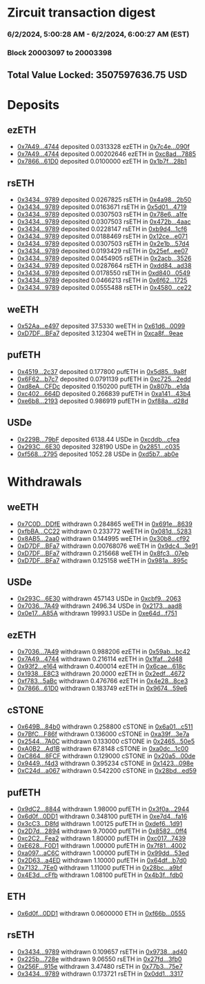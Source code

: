 # Zircuit transaction digest
### 6/2/2024, 5:00:28 AM - 6/2/2024, 6:00:27 AM (EST)
### Block 20003097 to 20003398

## Total Value Locked: 3507597636.75 USD

# Deposits
## ezETH
- [0x7A49...4744](https://etherscan.io/address/0x7A493Be5c2ce014cD049Bf178a1ac0Db1B434744) deposited 0.0313328 ezETH in [0x7c4e...090f](https://etherscan.io/tx/0x7A493Be5c2ce014cD049Bf178a1ac0Db1B434744)
- [0x7A49...4744](https://etherscan.io/address/0x7A493Be5c2ce014cD049Bf178a1ac0Db1B434744) deposited 0.00202646 ezETH in [0xc8ad...7885](https://etherscan.io/tx/0x7A493Be5c2ce014cD049Bf178a1ac0Db1B434744)
- [0x7866...61D0](https://etherscan.io/address/0x78664B27F81e9Ab6865dE0212677A80d4EF261D0) deposited 0.0100000 ezETH in [0x1b7f...28b1](https://etherscan.io/tx/0x78664B27F81e9Ab6865dE0212677A80d4EF261D0)
## rsETH
- [0x3434...9789](https://etherscan.io/address/0x34349c5569e7B846c3558961552D2202760A9789) deposited 0.0267825 rsETH in [0x4a98...2b50](https://etherscan.io/tx/0x34349c5569e7B846c3558961552D2202760A9789)
- [0x3434...9789](https://etherscan.io/address/0x34349c5569e7B846c3558961552D2202760A9789) deposited 0.0163671 rsETH in [0x5d01...4719](https://etherscan.io/tx/0x34349c5569e7B846c3558961552D2202760A9789)
- [0x3434...9789](https://etherscan.io/address/0x34349c5569e7B846c3558961552D2202760A9789) deposited 0.0307503 rsETH in [0x78e6...a1fe](https://etherscan.io/tx/0x34349c5569e7B846c3558961552D2202760A9789)
- [0x3434...9789](https://etherscan.io/address/0x34349c5569e7B846c3558961552D2202760A9789) deposited 0.0307503 rsETH in [0x472b...4aac](https://etherscan.io/tx/0x34349c5569e7B846c3558961552D2202760A9789)
- [0x3434...9789](https://etherscan.io/address/0x34349c5569e7B846c3558961552D2202760A9789) deposited 0.0228147 rsETH in [0xb9d4...1cf6](https://etherscan.io/tx/0x34349c5569e7B846c3558961552D2202760A9789)
- [0x3434...9789](https://etherscan.io/address/0x34349c5569e7B846c3558961552D2202760A9789) deposited 0.0188469 rsETH in [0x12ce...e071](https://etherscan.io/tx/0x34349c5569e7B846c3558961552D2202760A9789)
- [0x3434...9789](https://etherscan.io/address/0x34349c5569e7B846c3558961552D2202760A9789) deposited 0.0307503 rsETH in [0x2e1b...57d4](https://etherscan.io/tx/0x34349c5569e7B846c3558961552D2202760A9789)
- [0x3434...9789](https://etherscan.io/address/0x34349c5569e7B846c3558961552D2202760A9789) deposited 0.0193429 rsETH in [0x25ef...ee07](https://etherscan.io/tx/0x34349c5569e7B846c3558961552D2202760A9789)
- [0x3434...9789](https://etherscan.io/address/0x34349c5569e7B846c3558961552D2202760A9789) deposited 0.0454905 rsETH in [0x2acb...3526](https://etherscan.io/tx/0x34349c5569e7B846c3558961552D2202760A9789)
- [0x3434...9789](https://etherscan.io/address/0x34349c5569e7B846c3558961552D2202760A9789) deposited 0.0287664 rsETH in [0xdd84...ad38](https://etherscan.io/tx/0x34349c5569e7B846c3558961552D2202760A9789)
- [0x3434...9789](https://etherscan.io/address/0x34349c5569e7B846c3558961552D2202760A9789) deposited 0.0178550 rsETH in [0xd840...0549](https://etherscan.io/tx/0x34349c5569e7B846c3558961552D2202760A9789)
- [0x3434...9789](https://etherscan.io/address/0x34349c5569e7B846c3558961552D2202760A9789) deposited 0.0466213 rsETH in [0x6f62...1725](https://etherscan.io/tx/0x34349c5569e7B846c3558961552D2202760A9789)
- [0x3434...9789](https://etherscan.io/address/0x34349c5569e7B846c3558961552D2202760A9789) deposited 0.0555488 rsETH in [0x4580...ce22](https://etherscan.io/tx/0x34349c5569e7B846c3558961552D2202760A9789)
## weETH
- [0x52Aa...e497](https://etherscan.io/address/0x52Aa899454998Be5b000Ad077a46Bbe360F4e497) deposited 37.5330 weETH in [0x61d6...0099](https://etherscan.io/tx/0x52Aa899454998Be5b000Ad077a46Bbe360F4e497)
- [0xD7DF...BFa7](https://etherscan.io/address/0xD7DF7E085214743530afF339aFC420c7c720BFa7) deposited 3.12304 weETH in [0xca8f...9eae](https://etherscan.io/tx/0xD7DF7E085214743530afF339aFC420c7c720BFa7)
## pufETH
- [0x4519...2c37](https://etherscan.io/address/0x45196C7b13766a761B788dc33e8979b6dbF12c37) deposited 0.177800 pufETH in [0x5d85...9a8f](https://etherscan.io/tx/0x45196C7b13766a761B788dc33e8979b6dbF12c37)
- [0x6F62...b7c7](https://etherscan.io/address/0x6F6236F6Ea2F92B7D95779Cc7B48804821D7b7c7) deposited 0.0791139 pufETH in [0xc725...2edd](https://etherscan.io/tx/0x6F6236F6Ea2F92B7D95779Cc7B48804821D7b7c7)
- [0xd8eA...CFDc](https://etherscan.io/address/0xd8eA7738831906848B8358be0Fcf74E9d205CFDc) deposited 0.150200 pufETH in [0x807b...e1da](https://etherscan.io/tx/0xd8eA7738831906848B8358be0Fcf74E9d205CFDc)
- [0xc402...664D](https://etherscan.io/address/0xc402C740DEa7b6a873924e64EEDf64208C30664D) deposited 0.266839 pufETH in [0xa141...43b4](https://etherscan.io/tx/0xc402C740DEa7b6a873924e64EEDf64208C30664D)
- [0xe6b8...2193](https://etherscan.io/address/0xe6b8E7Fa486DE2FD25DBbA101Ee1615BbB1d2193) deposited 0.986919 pufETH in [0xf88a...d28d](https://etherscan.io/tx/0xe6b8E7Fa486DE2FD25DBbA101Ee1615BbB1d2193)
## USDe
- [0x229B...79bF](https://etherscan.io/address/0x229B0624FC8dE2cA5e2cE925F9cb064259AE79bF) deposited 6138.44 USDe in [0xcddb...cfea](https://etherscan.io/tx/0x229B0624FC8dE2cA5e2cE925F9cb064259AE79bF)
- [0x293C...6E30](https://etherscan.io/address/0x293C6937D8D82e05B01335F7B33FBA0c8e256E30) deposited 328190 USDe in [0x2851...c035](https://etherscan.io/tx/0x293C6937D8D82e05B01335F7B33FBA0c8e256E30)
- [0xf568...2795](https://etherscan.io/address/0xf568Af57b088e565624409caE2147DB23da72795) deposited 1052.28 USDe in [0xd5b7...ab0e](https://etherscan.io/tx/0xf568Af57b088e565624409caE2147DB23da72795)
# Withdrawals
## weETH
- [0x7C0D...DDfE](https://etherscan.io/address/0x7C0D2032c60177b1Ab3d3db4D17F1CAe0648DDfE) withdrawn 0.284865 weETH in [0x691e...8639](https://etherscan.io/tx/0x7C0D2032c60177b1Ab3d3db4D17F1CAe0648DDfE)
- [0xfbBA...CC22](https://etherscan.io/address/0xfbBA42dD86CE56D9D8e3D2a5e185bB957683CC22) withdrawn 0.233772 weETH in [0x081d...5283](https://etherscan.io/tx/0xfbBA42dD86CE56D9D8e3D2a5e185bB957683CC22)
- [0x8AB5...2aa0](https://etherscan.io/address/0x8AB5FE1dc7b430aDed1C8387479cFbE1f5a32aa0) withdrawn 0.144995 weETH in [0x30b8...cf92](https://etherscan.io/tx/0x8AB5FE1dc7b430aDed1C8387479cFbE1f5a32aa0)
- [0xD7DF...BFa7](https://etherscan.io/address/0xD7DF7E085214743530afF339aFC420c7c720BFa7) withdrawn 0.00768076 weETH in [0x9dc4...3e91](https://etherscan.io/tx/0xD7DF7E085214743530afF339aFC420c7c720BFa7)
- [0xD7DF...BFa7](https://etherscan.io/address/0xD7DF7E085214743530afF339aFC420c7c720BFa7) withdrawn 0.215668 weETH in [0x8fc3...07eb](https://etherscan.io/tx/0xD7DF7E085214743530afF339aFC420c7c720BFa7)
- [0xD7DF...BFa7](https://etherscan.io/address/0xD7DF7E085214743530afF339aFC420c7c720BFa7) withdrawn 0.125158 weETH in [0x981a...895c](https://etherscan.io/tx/0xD7DF7E085214743530afF339aFC420c7c720BFa7)
## USDe
- [0x293C...6E30](https://etherscan.io/address/0x293C6937D8D82e05B01335F7B33FBA0c8e256E30) withdrawn 457143 USDe in [0xcbf9...2063](https://etherscan.io/tx/0x293C6937D8D82e05B01335F7B33FBA0c8e256E30)
- [0x7036...7A49](https://etherscan.io/address/0x7036Bc2620050a7dE48f5F4B6168bd07bff17A49) withdrawn 2496.34 USDe in [0x2173...aad8](https://etherscan.io/tx/0x7036Bc2620050a7dE48f5F4B6168bd07bff17A49)
- [0x0e17...A85A](https://etherscan.io/address/0x0e17D43B80EB87a5EDaaC7fc4c672FeCa2bBA85A) withdrawn 19993.1 USDe in [0xe64d...f751](https://etherscan.io/tx/0x0e17D43B80EB87a5EDaaC7fc4c672FeCa2bBA85A)
## ezETH
- [0x7036...7A49](https://etherscan.io/address/0x7036Bc2620050a7dE48f5F4B6168bd07bff17A49) withdrawn 0.988206 ezETH in [0x59ab...bc42](https://etherscan.io/tx/0x7036Bc2620050a7dE48f5F4B6168bd07bff17A49)
- [0x7A49...4744](https://etherscan.io/address/0x7A493Be5c2ce014cD049Bf178a1ac0Db1B434744) withdrawn 0.216114 ezETH in [0x1faf...2d48](https://etherscan.io/tx/0x7A493Be5c2ce014cD049Bf178a1ac0Db1B434744)
- [0x93f2...e164](https://etherscan.io/address/0x93f218f245Fb9fc2A839f0E4aa7B794A3709e164) withdrawn 0.400014 ezETH in [0x6cae...618c](https://etherscan.io/tx/0x93f218f245Fb9fc2A839f0E4aa7B794A3709e164)
- [0x1938...E8C3](https://etherscan.io/address/0x1938D39E311913Ea0e3844bE76E0ed610F22E8C3) withdrawn 20.0000 ezETH in [0x2edf...4672](https://etherscan.io/tx/0x1938D39E311913Ea0e3844bE76E0ed610F22E8C3)
- [0xf783...5aBc](https://etherscan.io/address/0xf78309A24AE1A20ca5787f1dE989dA24C9075aBc) withdrawn 0.476766 ezETH in [0x4e28...8ce3](https://etherscan.io/tx/0xf78309A24AE1A20ca5787f1dE989dA24C9075aBc)
- [0x7866...61D0](https://etherscan.io/address/0x78664B27F81e9Ab6865dE0212677A80d4EF261D0) withdrawn 0.183749 ezETH in [0x9674...59e6](https://etherscan.io/tx/0x78664B27F81e9Ab6865dE0212677A80d4EF261D0)
## cSTONE
- [0x649B...84b0](https://etherscan.io/address/0x649B484CEE3a568C297Ea6e15173dda75b0884b0) withdrawn 0.258800 cSTONE in [0x6a01...c511](https://etherscan.io/tx/0x649B484CEE3a568C297Ea6e15173dda75b0884b0)
- [0x7BfC...F86f](https://etherscan.io/address/0x7BfC90727691bf63DB44924F566D67c2aB1fF86f) withdrawn 0.136000 cSTONE in [0xa39f...3e7a](https://etherscan.io/tx/0x7BfC90727691bf63DB44924F566D67c2aB1fF86f)
- [0x2544...7A0C](https://etherscan.io/address/0x25449AaE2f78695aA32f2086B845cC9EfD4e7A0C) withdrawn 0.133000 cSTONE in [0x2465...50e5](https://etherscan.io/tx/0x25449AaE2f78695aA32f2086B845cC9EfD4e7A0C)
- [0xA0B2...Ad1B](https://etherscan.io/address/0xA0B24061fE57d2cF4bef61d3C9903C5F82BDAd1B) withdrawn 67.8148 cSTONE in [0xa0dc...1c00](https://etherscan.io/tx/0xA0B24061fE57d2cF4bef61d3C9903C5F82BDAd1B)
- [0xC864...8FCF](https://etherscan.io/address/0xC86483503656920a3D402F093b9d31814D0D8FCF) withdrawn 0.129000 cSTONE in [0x20a5...00de](https://etherscan.io/tx/0xC86483503656920a3D402F093b9d31814D0D8FCF)
- [0x9449...f4d3](https://etherscan.io/address/0x9449F2C621a418947F12BbCF5241e8BFdA3cf4d3) withdrawn 0.395234 cSTONE in [0x1423...098e](https://etherscan.io/tx/0x9449F2C621a418947F12BbCF5241e8BFdA3cf4d3)
- [0xC24d...a067](https://etherscan.io/address/0xC24d8266C47f957A4a4115bD39d7fE1b0366a067) withdrawn 0.542200 cSTONE in [0x28bd...ed59](https://etherscan.io/tx/0xC24d8266C47f957A4a4115bD39d7fE1b0366a067)
## pufETH
- [0x9dC2...8844](https://etherscan.io/address/0x9dC269EbFEE7B3A66A7098ff22DbF24a14BE8844) withdrawn 1.98000 pufETH in [0x3f0a...2944](https://etherscan.io/tx/0x9dC269EbFEE7B3A66A7098ff22DbF24a14BE8844)
- [0x6d0f...0DD1](https://etherscan.io/address/0x6d0f707dCB2dc517aCCdb20cf563E1f5A4b00DD1) withdrawn 0.348100 pufETH in [0xe7d4...fa16](https://etherscan.io/tx/0x6d0f707dCB2dc517aCCdb20cf563E1f5A4b00DD1)
- [0x3cC3...D8fd](https://etherscan.io/address/0x3cC34Cf507220b6Cb608dd1fC9b0A8264B66D8fd) withdrawn 1.00125 pufETH in [0xdef6...1d91](https://etherscan.io/tx/0x3cC34Cf507220b6Cb608dd1fC9b0A8264B66D8fd)
- [0x2D7d...2894](https://etherscan.io/address/0x2D7d647963514d2F2A55b7159F95d7Fd6c6f2894) withdrawn 9.70000 pufETH in [0x8582...0ff4](https://etherscan.io/tx/0x2D7d647963514d2F2A55b7159F95d7Fd6c6f2894)
- [0xc2C2...Fea2](https://etherscan.io/address/0xc2C22582C054aC6240Bab512df8AD8c94116Fea2) withdrawn 1.80000 pufETH in [0xc017...7439](https://etherscan.io/tx/0xc2C22582C054aC6240Bab512df8AD8c94116Fea2)
- [0xE628...F0D1](https://etherscan.io/address/0xE628a103f41B7E4D0AB8E9934620eB50295EF0D1) withdrawn 1.00000 pufETH in [0x7f81...4002](https://etherscan.io/tx/0xE628a103f41B7E4D0AB8E9934620eB50295EF0D1)
- [0xa097...aC6C](https://etherscan.io/address/0xa097518373b558Ac29A8D198616B799b44baaC6C) withdrawn 1.00000 pufETH in [0x99dd...53ed](https://etherscan.io/tx/0xa097518373b558Ac29A8D198616B799b44baaC6C)
- [0x2D63...a4ED](https://etherscan.io/address/0x2D63e8FC6de4a87ce16030D1455A844D578Ca4ED) withdrawn 1.10000 pufETH in [0x64df...b7d0](https://etherscan.io/tx/0x2D63e8FC6de4a87ce16030D1455A844D578Ca4ED)
- [0x7132...7Ee0](https://etherscan.io/address/0x7132d0BFA19A67b69f2aCe45d593fC0554417Ee0) withdrawn 1.11000 pufETH in [0x28bc...a9bf](https://etherscan.io/tx/0x7132d0BFA19A67b69f2aCe45d593fC0554417Ee0)
- [0x4E3d...cFfb](https://etherscan.io/address/0x4E3d99559a8137b7CD6B10eE6Cd9197d2886cFfb) withdrawn 1.08100 pufETH in [0x4b3f...fdb0](https://etherscan.io/tx/0x4E3d99559a8137b7CD6B10eE6Cd9197d2886cFfb)
## ETH
- [0x6d0f...0DD1](https://etherscan.io/address/0x6d0f707dCB2dc517aCCdb20cf563E1f5A4b00DD1) withdrawn 0.0600000 ETH in [0xf66b...0555](https://etherscan.io/tx/0x6d0f707dCB2dc517aCCdb20cf563E1f5A4b00DD1)
## rsETH
- [0x3434...9789](https://etherscan.io/address/0x34349c5569e7B846c3558961552D2202760A9789) withdrawn 0.109657 rsETH in [0x9738...ad40](https://etherscan.io/tx/0x34349c5569e7B846c3558961552D2202760A9789)
- [0x225b...728e](https://etherscan.io/address/0x225bc778fF20a3B50a06e9A2fFadf7CCd5d7728e) withdrawn 9.06550 rsETH in [0x27fd...3fb0](https://etherscan.io/tx/0x225bc778fF20a3B50a06e9A2fFadf7CCd5d7728e)
- [0x256F...915e](https://etherscan.io/address/0x256Fbc9bd84B12C76559f9084C2B99680477915e) withdrawn 3.47480 rsETH in [0x77b3...75e7](https://etherscan.io/tx/0x256Fbc9bd84B12C76559f9084C2B99680477915e)
- [0x3434...9789](https://etherscan.io/address/0x34349c5569e7B846c3558961552D2202760A9789) withdrawn 0.173721 rsETH in [0x0dd1...3317](https://etherscan.io/tx/0x34349c5569e7B846c3558961552D2202760A9789)
